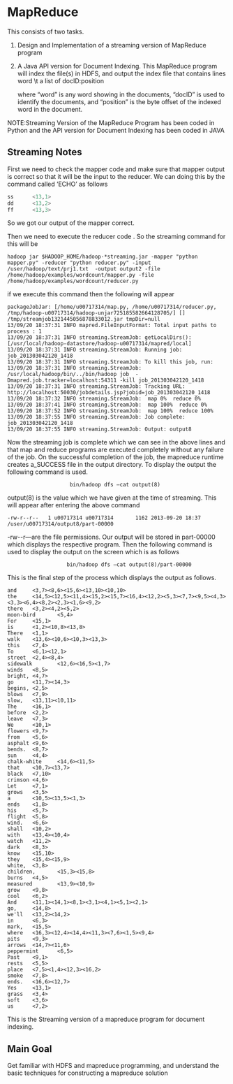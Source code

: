 # MapReduce


This consists of two tasks. 
1) Design and Implementation of a streaming version of MapReduce program
2) A Java API version for Document Indexing. This MapReduce program will index the file(s) in HDFS,
   and output the index file that contains lines
                word \t a list of docID:position

   where “word” is any word showing in the documents, “docID” is used to identify
   the documents, and “position” is the byte offset of the indexed word in the
   document.


NOTE:Streaming Version of the MapReduce Program has been coded in Python and the API version for Document Indexing has been coded in JAVA

## Streaming Notes

First we need to check the mapper code and make sure that mapper output is correct so that it will be the input to the reducer. We can doing this by the command called ‘ECHO’ as follows

```python echo "13 ss dd ff " | python map.py
ss      <13,1>
dd      <13,2>
ff      <13,3>
```

So we got our output of the mapper correct.

Then we need to execute the reducer code . So the streaming command for this will be
 
```hadoop jar $HADOOP_HOME/hadoop-*streaming.jar -mapper "python mapper.py" -reducer "python reducer.py" -input /user/hadoop/text/prj1.txt  -output output2 -file /home/hadoop/examples/wordcount/mapper.py -file /home/hadoop/examples/wordcount/reducer.py```

if we execute this command then the following will appear

```
packageJobJar: [/home/u00717314/map.py, /home/u00717314/reducer.py, /tmp/hadoop-u00717314/hadoop-unjar725185582664128705/] [] /tmp/streamjob1321445056878833012.jar tmpDir=null
13/09/20 18:37:31 INFO mapred.FileInputFormat: Total input paths to process : 1
13/09/20 18:37:31 INFO streaming.StreamJob: getLocalDirs(): [/usr/local/hadoop-datastore/hadoop-u00717314/mapred/local]
13/09/20 18:37:31 INFO streaming.StreamJob: Running job: job_201303042120_1418
13/09/20 18:37:31 INFO streaming.StreamJob: To kill this job, run:
13/09/20 18:37:31 INFO streaming.StreamJob: /usr/local/hadoop/bin/../bin/hadoop job  -Dmapred.job.tracker=localhost:54311 -kill job_201303042120_1418
13/09/20 18:37:31 INFO streaming.StreamJob: Tracking URL: http://localhost:50030/jobdetails.jsp?jobid=job_201303042120_1418
13/09/20 18:37:32 INFO streaming.StreamJob:  map 0%  reduce 0%
13/09/20 18:37:41 INFO streaming.StreamJob:  map 100%  reduce 0%
13/09/20 18:37:52 INFO streaming.StreamJob:  map 100%  reduce 100%
13/09/20 18:37:55 INFO streaming.StreamJob: Job complete: job_201303042120_1418
13/09/20 18:37:55 INFO streaming.StreamJob: Output: output8
```


Now the streaming job is complete which we can see in the above lines and that map and reduce programs are executed completely without any failure of the job. On the successful completion of the job, the mapreduce runtime creates a_SUCCESS file in the output directory. To display the output the following command is used.

                        bin/hadoop dfs –cat output(8)

output(8) is the value which we have given at the time of streaming. This will appear after entering the above command

```-rw-r--r--   1 u00717314 u00717314       1162 2013-09-20 18:37 /user/u00717314/output8/part-00000```

-rw--r—are the file permissions. Our output will be stored in part-00000 which displays the respective program. Then the following command is used to display the output on the screen which is as follows

                       bin/hadoop dfs –cat output(8)/part-00000
 
This is the final step of the process which displays the output as follows.

```
and     <3,7><8,6><15,6><13,10><10,10>
the     <14,5><12,5><11,4><15,2><15,7><16,4><12,2><5,3><7,7><9,5><4,3><3,3><6,4><8,2><2,3><1,6><9,2>
there   <3,2><4,2><5,2>
moon-bird       <5,4>
For     <15,1>
is      <1,2><10,8><13,8>
There   <1,1>
walk    <13,6><10,6><10,3><13,3>
this    <7,4>
To      <6,1><12,1>
street  <2,4><8,4>
sidewalk        <12,6><16,5><1,7>
winds   <8,5>
bright, <4,7>
go      <11,7><14,3>
begins, <2,5>
blows   <7,9>
slow,   <13,11><10,11>
The     <16,1>
before  <2,2>
leave   <7,3>
We      <10,1>
flowers <9,7>
from    <5,6>
asphalt <9,6>
bends.  <8,7>
sun     <4,4>
chalk-white     <14,6><11,5>
that    <10,7><13,7>
black   <7,10>
crimson <4,6>
Let     <7,1>
grows   <3,5>
a       <10,5><13,5><1,3>
ends    <1,8>
his     <5,7>
flight  <5,8>
wind.   <6,6>
shall   <10,2>
with    <13,4><10,4>
watch   <11,2>
dark    <8,3>
know    <15,10>
they    <15,4><15,9>
white,  <3,8>
children,       <15,3><15,8>
burns   <4,5>
measured        <13,9><10,9>
grow    <9,8>
cool    <6,2>
And     <11,1><14,1><8,1><3,1><4,1><5,1><2,1>
go,     <14,8>
we'll   <13,2><14,2>
in      <6,3>
mark,   <15,5>
where   <16,3><12,4><14,4><11,3><7,6><1,5><9,4>
pits    <9,3>
arrows  <14,7><11,6>
peppermint      <6,5>
Past    <9,1>
rests   <5,5>
place   <7,5><1,4><12,3><16,2>
smoke   <7,8>
ends.   <16,6><12,7>
Yes     <13,1>
grass   <3,4>
soft    <3,6>
us      <7,2>
```

This is the Streaming version of a mapreduce program for document indexing.

	
## Main Goal

Get familiar with HDFS and mapreduce programming, and understand the basic techniques for constructing a mapreduce solution

